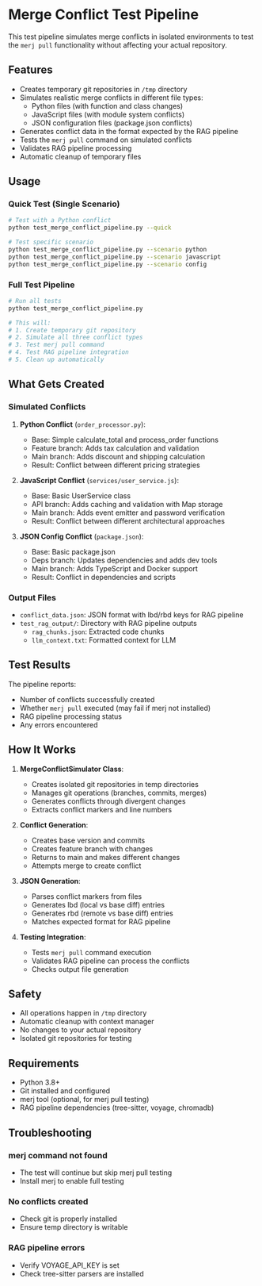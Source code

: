 # Merge Conflict Test Pipeline

This test pipeline simulates merge conflicts in isolated environments to test the `merj pull` functionality without affecting your actual repository.

## Features

- Creates temporary git repositories in `/tmp` directory
- Simulates realistic merge conflicts in different file types:
  - Python files (with function and class changes)
  - JavaScript files (with module system conflicts)
  - JSON configuration files (package.json conflicts)
- Generates conflict data in the format expected by the RAG pipeline
- Tests the `merj pull` command on simulated conflicts
- Validates RAG pipeline processing
- Automatic cleanup of temporary files

## Usage

### Quick Test (Single Scenario)
```bash
# Test with a Python conflict
python test_merge_conflict_pipeline.py --quick

# Test specific scenario
python test_merge_conflict_pipeline.py --scenario python
python test_merge_conflict_pipeline.py --scenario javascript
python test_merge_conflict_pipeline.py --scenario config
```

### Full Test Pipeline
```bash
# Run all tests
python test_merge_conflict_pipeline.py

# This will:
# 1. Create temporary git repository
# 2. Simulate all three conflict types
# 3. Test merj pull command
# 4. Test RAG pipeline integration
# 5. Clean up automatically
```

## What Gets Created

### Simulated Conflicts

1. **Python Conflict** (`order_processor.py`):
   - Base: Simple calculate_total and process_order functions
   - Feature branch: Adds tax calculation and validation
   - Main branch: Adds discount and shipping calculation
   - Result: Conflict between different pricing strategies

2. **JavaScript Conflict** (`services/user_service.js`):
   - Base: Basic UserService class
   - API branch: Adds caching and validation with Map storage
   - Main branch: Adds event emitter and password verification
   - Result: Conflict between different architectural approaches

3. **JSON Config Conflict** (`package.json`):
   - Base: Basic package.json
   - Deps branch: Updates dependencies and adds dev tools
   - Main branch: Adds TypeScript and Docker support
   - Result: Conflict in dependencies and scripts

### Output Files

- `conflict_data.json`: JSON format with lbd/rbd keys for RAG pipeline
- `test_rag_output/`: Directory with RAG pipeline outputs
  - `rag_chunks.json`: Extracted code chunks
  - `llm_context.txt`: Formatted context for LLM

## Test Results

The pipeline reports:
- Number of conflicts successfully created
- Whether `merj pull` executed (may fail if merj not installed)
- RAG pipeline processing status
- Any errors encountered

## How It Works

1. **MergeConflictSimulator Class**:
   - Creates isolated git repositories in temp directories
   - Manages git operations (branches, commits, merges)
   - Generates conflicts through divergent changes
   - Extracts conflict markers and line numbers

2. **Conflict Generation**:
   - Creates base version and commits
   - Creates feature branch with changes
   - Returns to main and makes different changes
   - Attempts merge to create conflict

3. **JSON Generation**:
   - Parses conflict markers from files
   - Generates lbd (local vs base diff) entries
   - Generates rbd (remote vs base diff) entries
   - Matches expected format for RAG pipeline

4. **Testing Integration**:
   - Tests `merj pull` command execution
   - Validates RAG pipeline can process the conflicts
   - Checks output file generation

## Safety

- All operations happen in `/tmp` directory
- Automatic cleanup with context manager
- No changes to your actual repository
- Isolated git repositories for testing

## Requirements

- Python 3.8+
- Git installed and configured
- merj tool (optional, for merj pull testing)
- RAG pipeline dependencies (tree-sitter, voyage, chromadb)

## Troubleshooting

### merj command not found
- The test will continue but skip merj pull testing
- Install merj to enable full testing

### No conflicts created
- Check git is properly installed
- Ensure temp directory is writable

### RAG pipeline errors
- Verify VOYAGE_API_KEY is set
- Check tree-sitter parsers are installed